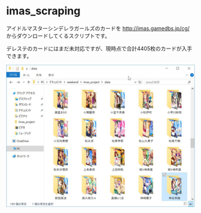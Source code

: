 # imas_scraping

アイドルマスターシンデレラガールズのカードを
http://imas.gamedbs.jp/cg/
からダウンロードしてくるスクリプトです。

デレステのカードにはまだ未対応ですが、現時点で合計4405枚のカードが入手できます。

<img src="./images/eg.jpg">
